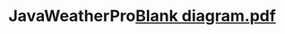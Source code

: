 # JavaWeatherPro[Blank diagram.pdf](https://github.com/marahsaadeh/JavaWeatherPro/files/13465340/Blank.diagram.pdf)
